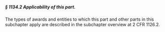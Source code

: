 ##### § 1134.2 Applicability of this part. #####

The types of awards and entities to which this part and other parts in this subchapter apply are described in the subchapter overview at 2 CFR 1126.2.